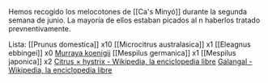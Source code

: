 Hemos recogido los melocotones de [[Ca's Minyó]] durante la segunda semana de junio.
La mayoría de ellos estaban picados al n haberlos tratado prevnentivamente.

Lista:
[[Prunus domestica]] x10
[[Microcitrus australasica]] x1
[[Eleagnus ebbingei]] x0
[Murraya koenigii](https://es.wikipedia.org/wiki/Murraya_koenigii)
[[Mespilus germanica]] x1
[[Mespilus japonica]] x2
[Citrus × hystrix - Wikipedia, la enciclopedia libre](https://es.wikipedia.org/wiki/Citrus_%C3%97_hystrix)
[Galangal - Wikipedia, la enciclopedia libre](https://es.wikipedia.org/wiki/Galangal)
